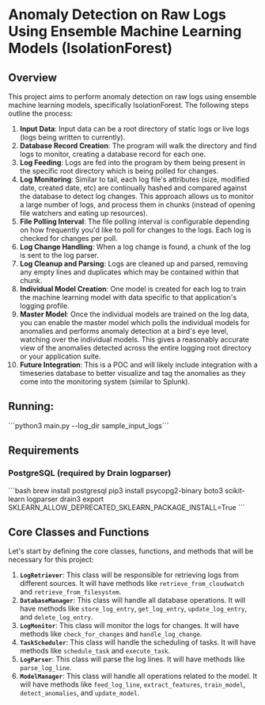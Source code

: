 # Anomaly Detection on Raw Logs Using Ensemble Machine Learning Models (IsolationForest)

## Overview

This project aims to perform anomaly detection on raw logs using ensemble machine learning models, specifically IsolationForest. The following steps outline the process:

1. **Input Data**: Input data can be a root directory of static logs or live logs (logs being written to currently).
2. **Database Record Creation**: The program will walk the directory and find logs to monitor, creating a database record for each one.
3. **Log Feeding**: Logs are fed into the program by them being present in the specific root directory which is being polled for changes.
4. **Log Monitoring**: Similar to tail, each log file's attributes (size, modified date, created date, etc) are continually hashed and compared against the database to detect log changes. This approach allows us to monitor a large number of logs, and process them in chunks (instead of opening file watchers and eating up resources).
5. **File Polling Interval**: The file polling interval is configurable depending on how frequently you'd like to poll for changes to the logs. Each log is checked for changes per poll.
6. **Log Change Handling**: When a log change is found, a chunk of the log is sent to the log parser.
7. **Log Cleanup and Parsing**: Logs are cleaned up and parsed, removing any empty lines and duplicates which may be contained within that chunk.
8. **Individual Model Creation**: One model is created for each log to train the machine learning model with data specific to that application's logging profile.
9. **Master Model**: Once the individual models are trained on the log data, you can enable the master model which polls the individual models for anomalies and performs anomaly detection at a bird's eye level, watching over the individual models. This gives a reasonably accurate view of the anomalies detected across the entire logging root directory or your application suite.
10. **Future Integration**: This is a POC and will likely include integration with a timeseries database to better visualize and tag the anomalies as they come into the monitoring system (similar to Splunk).

## Running:
\`\`\`python3 main.py --log_dir sample_input_logs\`\`\`
## Requirements

### PostgreSQL (required by Drain logparser)

\`\`\`bash
brew install postgresql
pip3 install psycopg2-binary boto3 scikit-learn logparser drain3
export SKLEARN_ALLOW_DEPRECATED_SKLEARN_PACKAGE_INSTALL=True
\`\`\`

## Core Classes and Functions

Let's start by defining the core classes, functions, and methods that will be necessary for this project:

1. **`LogRetriever`**: This class will be responsible for retrieving logs from different sources. It will have methods like `retrieve_from_cloudwatch` and `retrieve_from_filesystem`.
2. **`DatabaseManager`**: This class will handle all database operations. It will have methods like `store_log_entry`, `get_log_entry`, `update_log_entry`, and `delete_log_entry`.
3. **`LogMonitor`**: This class will monitor the logs for changes. It will have methods like `check_for_changes` and `handle_log_change`.
4. **`TaskScheduler`**: This class will handle the scheduling of tasks. It will have methods like `schedule_task` and `execute_task`.
5. **`LogParser`**: This class will parse the log lines. It will have methods like `parse_log_line`.
6. **`ModelManager`**: This class will handle all operations related to the model. It will have methods like `feed_log_line`, `extract_features`, `train_model`, `detect_anomalies`, and `update_model`.

